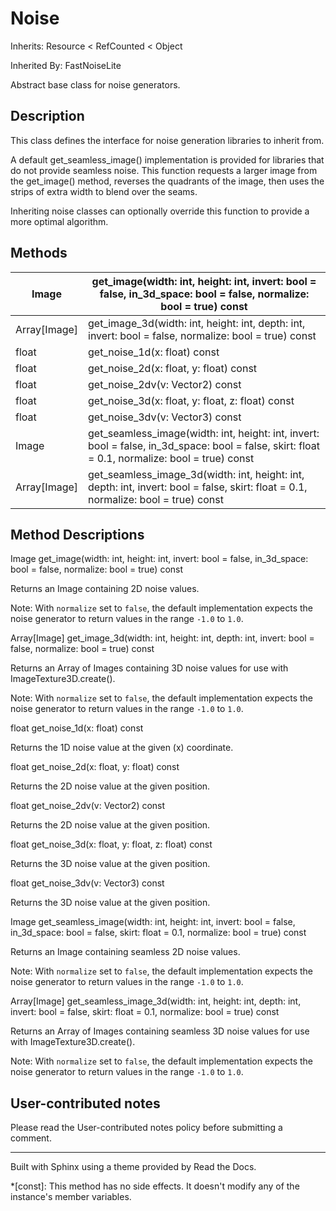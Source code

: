 # Noise

Inherits: Resource < RefCounted < Object

Inherited By: FastNoiseLite

Abstract base class for noise generators.

## Description

This class defines the interface for noise generation libraries to inherit
from.

A default get_seamless_image() implementation is provided for libraries that
do not provide seamless noise. This function requests a larger image from the
get_image() method, reverses the quadrants of the image, then uses the strips
of extra width to blend over the seams.

Inheriting noise classes can optionally override this function to provide a
more optimal algorithm.

## Methods

Image | get_image(width: int, height: int, invert: bool = false, in_3d_space: bool = false, normalize: bool = true) const  
---|---  
Array[Image] | get_image_3d(width: int, height: int, depth: int, invert: bool = false, normalize: bool = true) const  
float | get_noise_1d(x: float) const  
float | get_noise_2d(x: float, y: float) const  
float | get_noise_2dv(v: Vector2) const  
float | get_noise_3d(x: float, y: float, z: float) const  
float | get_noise_3dv(v: Vector3) const  
Image | get_seamless_image(width: int, height: int, invert: bool = false, in_3d_space: bool = false, skirt: float = 0.1, normalize: bool = true) const  
Array[Image] | get_seamless_image_3d(width: int, height: int, depth: int, invert: bool = false, skirt: float = 0.1, normalize: bool = true) const  
  
## Method Descriptions

Image get_image(width: int, height: int, invert: bool = false, in_3d_space:
bool = false, normalize: bool = true) const

Returns an Image containing 2D noise values.

Note: With `normalize` set to `false`, the default implementation expects the
noise generator to return values in the range `-1.0` to `1.0`.

Array[Image] get_image_3d(width: int, height: int, depth: int, invert: bool =
false, normalize: bool = true) const

Returns an Array of Images containing 3D noise values for use with
ImageTexture3D.create().

Note: With `normalize` set to `false`, the default implementation expects the
noise generator to return values in the range `-1.0` to `1.0`.

float get_noise_1d(x: float) const

Returns the 1D noise value at the given (x) coordinate.

float get_noise_2d(x: float, y: float) const

Returns the 2D noise value at the given position.

float get_noise_2dv(v: Vector2) const

Returns the 2D noise value at the given position.

float get_noise_3d(x: float, y: float, z: float) const

Returns the 3D noise value at the given position.

float get_noise_3dv(v: Vector3) const

Returns the 3D noise value at the given position.

Image get_seamless_image(width: int, height: int, invert: bool = false,
in_3d_space: bool = false, skirt: float = 0.1, normalize: bool = true) const

Returns an Image containing seamless 2D noise values.

Note: With `normalize` set to `false`, the default implementation expects the
noise generator to return values in the range `-1.0` to `1.0`.

Array[Image] get_seamless_image_3d(width: int, height: int, depth: int,
invert: bool = false, skirt: float = 0.1, normalize: bool = true) const

Returns an Array of Images containing seamless 3D noise values for use with
ImageTexture3D.create().

Note: With `normalize` set to `false`, the default implementation expects the
noise generator to return values in the range `-1.0` to `1.0`.

## User-contributed notes

Please read the User-contributed notes policy before submitting a comment.

* * *

Built with Sphinx using a theme provided by Read the Docs.

  *[const]: This method has no side effects. It doesn't modify any of the instance's member variables.

